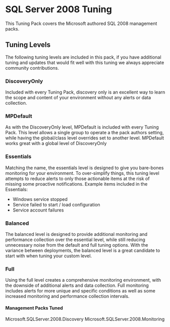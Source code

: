 # SQL Server 2008 Tuning

This Tuning Pack covers the Microsoft authored SQL 2008 management packs.

## Tuning Levels

The following tuning levels are included in this pack, if you have additional tuning and updates that would fit well with this tuning we always appreciate community contributions.

### DiscoveryOnly

Included with every Tuning Pack, discovery only is an excellent way to learn the scope and content of your environment without any alerts or data collection.

### MPDefault

As with the DiscoveryOnly level, MPDefault is included with every Tuning Pack.  This level allows a single group to operate a the pack authors setting, while having the global/class level overrides set to another level.  MPDefault works great with a global level of DiscoveryOnly

### Essentials

Matching the name, the essentials level is designed to give you bare-bones monitoring for your environment.  To over-simplify things, this tuning level attempts to reduce alerts to only those actionable items at the risk of missing some proactive notifications.
Example items included in the Essentials:

- Windows service stopped
- Service failed to start / load configuration
- Service account failures

### Balanced

The balanced level is designed to provide additional monitoring and performance collection over the essential level, while still reducing unnecessary noise from the default and full tuning options.  With the variance between deployments, the balanced level is a great candidate to start with when tuning your custom level.

### Full

Using the full level creates a comprehensive monitoring environment, with the downside of additional alerts and data collection.  Full monitoring includes alerts for more unique and specific conditions as well as some increased monitoring and performance collection intervals.

#### Management Packs Tuned

Microsoft.SQLServer.2008.Discovery
Microsoft.SQLServer.2008.Monitoring

